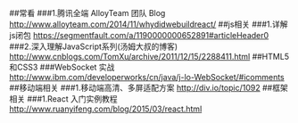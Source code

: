 ##常看
###1.腾讯全端 AlloyTeam 团队 Blog
http://www.alloyteam.com/2014/11/whydidwebuildreact/
##js相关
###1.详解js闭包 
https://segmentfault.com/a/1190000000652891#articleHeader0
###2.深入理解JavaScript系列(汤姆大叔的博客)
http://www.cnblogs.com/TomXu/archive/2011/12/15/2288411.html
##HTML5和CSS3
###WebSocket 实战
http://www.ibm.com/developerworks/cn/java/j-lo-WebSocket/#icomments
##移动端相关
###1.移动端高清、多屏适配方案
http://div.io/topic/1092
##框架相关
###1.React 入门实例教程
http://www.ruanyifeng.com/blog/2015/03/react.html

